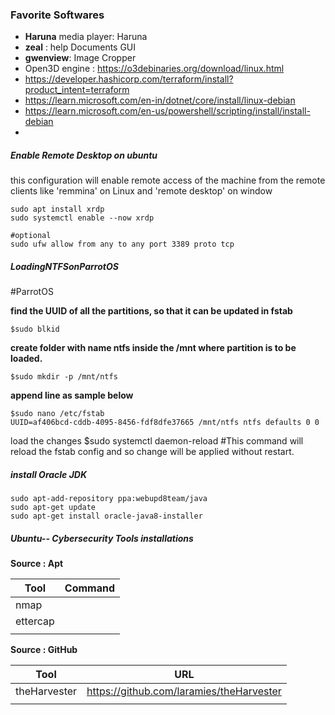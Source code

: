 
### Favorite Softwares

- **Haruna** media player: Haruna
- **zeal** : help Documents GUI
- **gwenview**: Image Cropper
- Open3D engine : https://o3debinaries.org/download/linux.html
- https://developer.hashicorp.com/terraform/install?product_intent=terraform
- https://learn.microsoft.com/en-in/dotnet/core/install/linux-debian
- https://learn.microsoft.com/en-us/powershell/scripting/install/install-debian
- 

##### Enable Remote Desktop on ubuntu
this configuration will enable remote access of the machine from the remote clients like 'remmina' on Linux and 'remote desktop' on window
```
sudo apt install xrdp
sudo systemctl enable --now xrdp

#optional
sudo ufw allow from any to any port 3389 proto tcp
```

##### LoadingNTFSonParrotOS
#ParrotOS


**find the UUID of all the partitions, so that it can be updated in fstab**
```
$sudo blkid
```
**create folder with name ntfs inside the /mnt where partition is to be loaded.**
```
$sudo mkdir -p /mnt/ntfs
```
**append line as sample below**
```
$sudo nano /etc/fstab
UUID=af406bcd-cddb-4095-8456-fdf8dfe37665 /mnt/ntfs ntfs defaults 0 0
```
load the changes 
$sudo systemctl daemon-reload
#This command will reload the fstab config and so change will be applied without restart.



##### install Oracle JDK 

```
sudo apt-add-repository ppa:webupd8team/java  
sudo apt-get update 
sudo apt-get install oracle-java8-installer 
```



##### Ubuntu-- Cybersecurity Tools installations

**Source : Apt**

| Tool     | Command |
| -------- | ------- |
| nmap     |         |
| ettercap |         |
|          |         |

**Source : GitHub**

| Tool         | URL                                      |
| ------------ | ---------------------------------------- |
| theHarvester | https://github.com/laramies/theHarvester |
|              |                                          |

